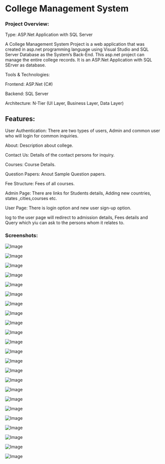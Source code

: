 # College Management System

### Project Overview:

Type: ASP.Net Application with SQL Server

A College Management System Project is a web application that was created in asp.net programming language using Visual Studio and SQL Server Database as the System’s Back-End. This asp.net project can manage the entire college records. It is an ASP.Net Application with SQL SErver as database.



Tools & Technologies:

Frontend: ASP.Net (C#)

Backend: SQL Server

Architecture: N-Tier (UI Layer, Business Layer, Data Layer)

## Features:

User Authentication: There are two types of users, Admin and common user who will login for common inquiries.

About: Description about college.

Contact Us: Details of the contact persons for inquiry.

Courses: Course Details.

Question Papers: Anout Sample Question papers.

Fee Structure: Fees of all courses.

Admin Page: There are links for Students details, Adding new countries, states ,cities,courses etc.


User Page: There is login option and new user sign-up option.

log to the user page will redirect to admission details, Fees details and Query which yiu can ask to the persons whom it relates to.



### Screenshots:

![Image](https://github.com/user-attachments/assets/e5a75288-e1dd-4882-b4de-ab87dfbc783d)

![Image](https://github.com/user-attachments/assets/38d46b5f-954f-4c27-9d08-d63a0fe8394c)

![Image](https://github.com/user-attachments/assets/8987c126-7bfc-4836-b460-2bafbc012d51)

![Image](https://github.com/user-attachments/assets/aa92b6a9-3bfd-45c4-b307-856d0b203394)

![Image](https://github.com/user-attachments/assets/397b23f4-4363-4054-89a1-1738837b67d8)

![Image](https://github.com/user-attachments/assets/d1fd10c8-573d-4749-8cb5-e10072d3818b)

![Image](https://github.com/user-attachments/assets/9eb3bc52-5593-45a8-ad22-dea78b66bac0)

![Image](https://github.com/user-attachments/assets/c68b079d-660b-42bc-befb-9adfc4634acc)

![Image](https://github.com/user-attachments/assets/97d4a81b-4f58-465b-95d7-7c72ef3300b2)

![Image](https://github.com/user-attachments/assets/39f04c29-023d-48eb-87e8-4fee19036800)

![Image](https://github.com/user-attachments/assets/dd319be6-ea12-400c-ab47-99a24795dcbc)

![Image](https://github.com/user-attachments/assets/9d4d68c6-97b6-44d5-90c5-b2dbe916aee5)

![Image](https://github.com/user-attachments/assets/d07c4aa8-8799-4a8c-ad9c-4fa074d080b3)

![Image](https://github.com/user-attachments/assets/cad792a9-fa6a-40f8-9e42-3a7aec3edde6)

![Image](https://github.com/user-attachments/assets/796980c3-441f-4854-911e-29cee6cd246d)

![Image](https://github.com/user-attachments/assets/076d76a3-4937-4d09-b78c-257d4613c2b8)

![Image](https://github.com/user-attachments/assets/5f9b8bbb-2d7d-486a-87b4-abf124a5df70)

![Image](https://github.com/user-attachments/assets/01b17a44-8a1e-4c96-94ab-e8e980f56974)

![Image](https://github.com/user-attachments/assets/7c9e5537-1774-4223-8b34-0e87606a1966)

![Image](https://github.com/user-attachments/assets/7f00353c-f3c7-4a71-8a90-85e61763eda1)

![Image](https://github.com/user-attachments/assets/aabd0de0-77e0-4911-8e0d-a9f355cd003b)

![Image](https://github.com/user-attachments/assets/692207cb-f484-4620-abea-0e8b3e258823)

![Image](https://github.com/user-attachments/assets/ca025100-b01a-46e0-8449-7293abed0e8a)
